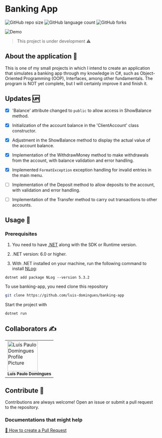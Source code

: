 # Banking App
![GitHub repo size](https://img.shields.io/github/repo-size/luis-domingues/banking-app?style=flat)
![GitHub language count](https://img.shields.io/github/languages/count/luis-domingues/banking-app?style=flat)
![GitHub forks](https://img.shields.io/github/forks/luis-domingues/banking-app?style=flat)

![Demo](https://media2.giphy.com/media/v1.Y2lkPTc5MGI3NjExbXc0bm5kYXd5eXF1aXdlZGd3ZG9qYThzOGs1ZWM5eWgyZWVpdXZ5ayZlcD12MV9pbnRlcm5hbF9naWZfYnlfaWQmY3Q9Zw/LQ2jYFdtprw9WrYTnX/giphy.gif)

> This project is under development ⚠️

## About the application 📁
This is one of my small projects in which I intend to create an application that simulates a banking app through my knowledge in C#, such as Object-Oriented Programming (OOP), Interfaces, among other fundamentals.
The program is NOT yet complete, but I will certainly improve it and finish it.

## Updates 🆙
- [x] 'Balance' attribute changed to `public` to allow access in ShowBalance method.

- [x] Initialization of the account balance in the 'ClientAccount' class constructor.

- [x] Adjustment in the ShowBalance method to display the actual value of the account balance.

- [x] Implementation of the WithdrawMoney method to make withdrawals from the account, with balance validation and error handling.

- [x] Implemented `FormatException` exception handling for invalid entries in the main menu.

- [ ] Implementation of the Deposit method to allow deposits to the account, with validation and error handling.

- [ ] Implementation of the Transfer method to carry out transactions to other accounts.


## Usage 🔧
<h3>Prerequisites</h3>

1. You need to have [.NET](https://dotnet.microsoft.com/en-us/) along with the SDK or Runtime version.

2. .NET version: 6.0 or higher.

3. With .NET installed on your machine, run the following command to install [NLog](https://www.nuget.org/packages/NLog):

```
dotnet add package NLog --version 5.3.2
``` 

To use banking-app, you need clone this repository
```bash
git clone https://github.com/luis-domingues/banking-app
```
Start the project with 
```
dotnet run
```

## Collaborators ✍
<table>
    <tr>
        <a href="https://github.com/luis-domingues">
            <td>
                <img src="https://avatars.githubusercontent.com/u/157630664?v=4" width="100px;" alt="Luís Paulo Domingues Profile Picture"/><br>
            <sub>
                <b>Luís Paulo Domingues</b>
            </td>
        </a>
    </tr>
<table>

## Contribute 🤝
Contributions are always welcome! Open an issue or submit a pull request to the repository.

<h3>Documentations that might help</h3>

[📝 How to create a Pull Request](https://www.atlassian.com/br/git/tutorials/making-a-pull-request)
